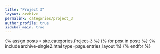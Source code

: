 ```yaml
---
title: "Project 3"
layout: archive
permalink: categories/project_3
author_profile: true
sidebar_main: true
---
```



{% assign posts = site.categories.Project-3 %}
{% for post in posts %} {% include archive-single2.html type=page.entries_layout %} {% endfor %}
